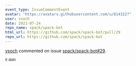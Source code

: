 ```yaml
---
event_type: IssueCommentEvent
avatar: "https://avatars.githubusercontent.com/u/814322?"
user: vsoch
date: 2021-07-24
repo_name: spack/spack-bot
html_url: https://github.com/spack/spack-bot/pull/29
repo_url: https://github.com/spack/spack-bot
---
```


<a href='https://github.com/vsoch' target='_blank'>vsoch</a> commented on issue <a href='https://github.com/spack/spack-bot/pull/29' target='_blank'>spack/spack-bot#29</a>.

<small>It didn